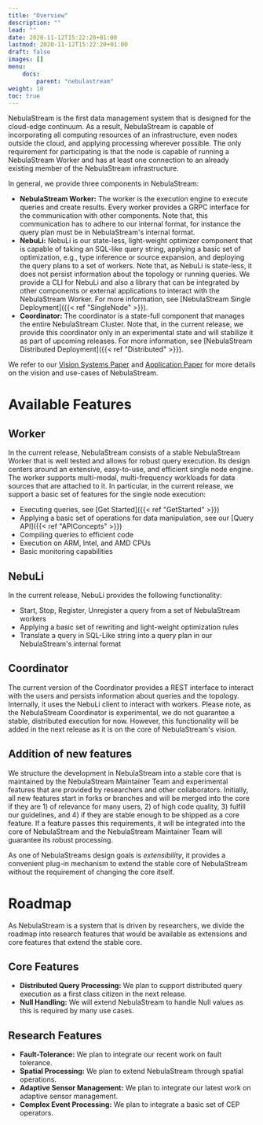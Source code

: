 ```yaml
---
title: "Overview"
description: ""
lead: ""
date: 2020-11-12T15:22:20+01:00
lastmod: 2020-11-12T15:22:20+01:00
draft: false
images: []
menu:
    docs:
        parent: "nebulastream"
weight: 10
toc: true
---
```


NebulaStream is the first data management system that is designed for the cloud-edge continuum. 
As a result, NebulaStream is capable of incorporating all computing resources of an infrastructure, even nodes outside the cloud, and applying processing wherever possible. 
The only requirement for participating is that the node is capable of running a NebulaStream Worker and has at least one connection to an already existing member of the NebulaStream infrastructure.

In general, we provide three components in NebulaStream:
- **NebulaStream Worker:** The worker is the execution engine to execute queries and create results. Every worker provides a GRPC interface for the communication with other components. Note that, this communication has to adhere to our internal format, for instance the query plan must be in NebulaStream's internal format. 
- **NebuLi:** NebuLi is our state-less, light-weight optimizer component that is capable of taking an SQL-like query string, applying a basic set of optimization, e.g., type inference or source expansion, and deploying the query plans to a set of workers. Note that, as NebuLi is state-less, it does not persist information about the topology or running queries.
We provide a CLI for NebuLi and also a library that can be integrated by other components or external applications to interact with the NebulaStream Worker. For more information, see [NebulaStream Single Deployment]({{< ref "SingleNode" >}}).
- **Coordinator:** The coordinator is a state-full component that manages the entire NebulaStream Cluster. Note that, in the current release, we provide this coordinator only in an experimental state and will stabilize it as part of upcoming releases. For more information, see [NebulaStream Distributed Deployment]({{< ref "Distributed" >}}).

We refer to our [Vision Systems Paper](https://www.nebula.stream/paper/zeuch_cidr20.pdf)
and [Application Paper](https://www.nebula.stream/paper/zeuch_vliot.pdf) for more details on the vision and use-cases of NebulaStream.

# Available Features

## Worker
In the current release, NebulaStream consists of a stable NebulaStream Worker that is well tested and allows for robust query execution. 
Its design centers around an extensive, easy-to-use, and efficient single node engine.
The worker supports multi-modal, multi-frequency workloads for data sources that are attached to it. 
In particular, in the current release, we support a basic set of features for the single node execution:
- Executing queries, see [Get Started]({{< ref "GetStarted" >}})
- Applying a basic set of operations for data manipulation, see our [Query API]({{< ref "APIConcepts" >}})
- Compiling queries to efficient code
- Execution on ARM, Intel, and AMD CPUs
- Basic monitoring capabilities

## NebuLi
In the current release, NebuLi provides the following functionality:
- Start, Stop, Register, Unregister a query from a set of NebulaStream workers
- Applying a basic set of rewriting and light-weight optimization rules
- Translate a query in SQL-Like string into a query plan in our NebulaStream's internal format

## Coordinator
The current version of the Coordinator provides a REST interface to interact with the users and persists information about queries and the topology. Internally, it uses the NebuLi client to interact with workers. 
Please note, as the NebulaStream Coordinator is experimental, we do not guarantee a stable, distributed execution for now. 
However, this functionality will be added in the next release as it is on the core of NebulaStream's vision.

## Addition of new features
We structure the development in NebulaStream into a stable core that is maintained by the NebulaStream Maintainer Team and experimental features that are provided by researchers and other collaborators. Initially, all new features start in forks or branches and will be merged into the core if they are 1) of relevance for many users, 2) of high code quality, 3) fulfill our guidelines, and 4) if they are stable enough to be shipped as a core feature. If a feature passes this requirements, it will be integrated into the core of NebulaStream and the NebulaStream Maintainer Team will guarantee its robust processing.

As one of NebulaStreams design goals is *extensibility*, it provides a convenient plug-in mechanism to extend the stable core of NebulaStream without the requirement of changing the core itself. 

# Roadmap
As NebulaStream is a system that is driven by researchers, we divide the roadmap into research features that would be available as extensions and core features that extend the stable core.

## Core Features
- **Distributed Query Processing:** We plan to support distributed query execution as a first class citizen in the next release.
- **Null Handling:** We will extend NebulaStream to handle Null values as this is required by many use cases.


## Research Features
- **Fault-Tolerance:** We plan to integrate our recent work on fault tolerance. 
- **Spatial Processing:** We plan to extend NebulaStream through spatial operations. 
- **Adaptive Sensor Management:** We plan to integrate our latest work on adaptive sensor management.
- **Complex Event Processing:** We plan to integrate a basic set of CEP operators.